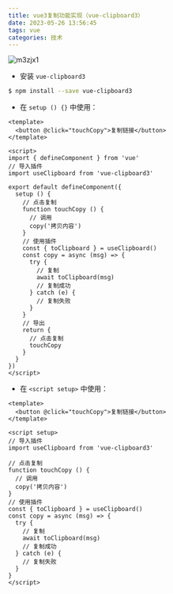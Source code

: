 ```yaml
---
title: vue3复制功能实现（vue-clipboard3）
date: 2023-05-26 13:56:45
tags: vue
categories: 技术
---
```


![m3zjx1](F:\GitDown\hexo\source\_posts\功能实现（vue-clipboard3）.assets\m3zjx1.png)

* 安装 `vue-clipboard3`

```sh
$ npm install --save vue-clipboard3
```

* 在 `setup () {}` 中使用：

```vue
<template>
  <button @click="touchCopy">复制链接</button>
</template>

<script>
import { defineComponent } from 'vue'
// 导入插件
import useClipboard from 'vue-clipboard3'

export default defineComponent({
  setup () {
    // 点击复制
    function touchCopy () {
      // 调用
      copy('拷贝内容')
    }
    // 使用插件
    const { toClipboard } = useClipboard()
    const copy = async (msg) => {
      try {
        // 复制
        await toClipboard(msg)
        // 复制成功
      } catch (e) {
        // 复制失败
      }
    }
    // 导出
    return {
      // 点击复制
      touchCopy
    }
  }
})
</script>
```

* 在 `<script setup>` 中使用：

```vue
<template>
  <button @click="touchCopy">复制链接</button>
</template>

<script setup>
// 导入插件
import useClipboard from 'vue-clipboard3'

// 点击复制
function touchCopy () {
  // 调用
  copy('拷贝内容')
}
// 使用插件
const { toClipboard } = useClipboard()
const copy = async (msg) => {
  try {
    // 复制
    await toClipboard(msg)
    // 复制成功
  } catch (e) {
    // 复制失败
  }
}
</script>
```

